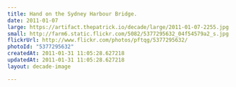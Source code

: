 ```yaml
---
title: Hand on the Sydney Harbour Bridge.
date: 2011-01-07
large: https://artifact.thepatrick.io/decade/large/2011-01-07-2255.jpg
small: http://farm6.static.flickr.com/5082/5377295632_04f54579a2_s.jpg
flickrUrl: http://www.flickr.com/photos/pftqg/5377295632/
photoId: "5377295632"
createdAt: 2011-01-31 11:05:28.627218
updatedAt: 2011-01-31 11:05:28.627218
layout: decade-image

---
```


